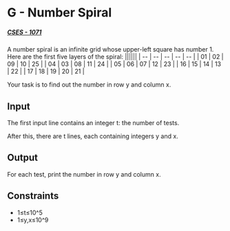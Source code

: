 # G - Number Spiral 
##### [CSES - 1071](https://vjudge.net/problem/CSES-1071/origin)

A number spiral is an infinite grid whose upper-left square has number 1. Here are the first five layers of the spiral:
||||||
| -- | -- | -- | -- | -- |
| 01 | 02 | 09 | 10 | 25 |
| 04 | 03 | 08 | 11 | 24 |
| 05 | 06 | 07 | 12 | 23 |
| 16 | 15 | 14 | 13 | 22 |
| 17 | 18 | 19 | 20 | 21 |


Your task is to find out the number in row y and column x.

## Input
The first input line contains an integer 
t: the number of tests.

After this, there are t lines, each containing integers 
y and x.

## Output
For each test, print the number in row y and column x.

## Constraints
* 1≤t≤10^5
* 1≤y,x≤10^9